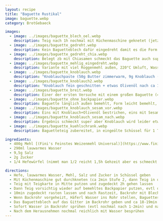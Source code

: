 ```yaml
---
layout: recipe
title: "Baguette Rustikal"
image: baguette.webp
category: BrotGebaeck

images:
  - image: ../images/baguette_blech_oel.webp
    description: Teig nach 1h nochmal mit Küchenmaschine geknetet (jetzt löst er sich gut), dann nochmal 1-2h rasten lassen. Backrohr vorheizen, dann Baguetteblech ohne Backpapier und ohne Mehl nehmen, Hände einölen, dann mit Händen 3 Teile vom Blech eingeölt und mit öligen Händen Teig direkt aus Schüssel nehmen (nächstes Mal evtl Teig einölen bevor er zur 2. Rast in Schüssel kommt). Dann Teig in 3 Teile teilen und 3 Baguettes backen. Schmeckt super, ist rundherum resch, auch der Boden (der durchs Backpapier sonst zu hell bleibt)
  - image: ../images/baguette_gedreht.webp
    description: Kein Baguetteblech dafür eingedreht damit es die Form behält (270ml Wasser, 220°C 19min)
  - image: ../images/baguette_gedreht_chia.webp
    description: Belegt zb mit Chiasamen schmeckt das Baguette auch super (auch eingerollt, aber vmtl 290ml Wasser und 18min 250°C Ober/Unterhitze)
  - image: ../images/baguette_mehlig_eingedreht.webp
    description: Variante mit viel Roggenmehl außen, 220°C Umluft, Wasser auf Blech darunter, nicht angesprüht. Kruste war perfekt, alles beibehalten außer evtl ansprühen weil es recht staubig war
  - image: ../images/baguette_knoblauch.webp
    description: "Knoblauchpaste (50g Butter zimmerwarm, 9g Knoblauch (3 Zehen), 1g Kräutersalz, 5g Petersilie): zuerst Knoblauch in Zerkleinerer zerkleinern, dann Rest dazu und zerkleinern). Im Kühlschrank lagern und 30min vorm Einstreichen rausnehmen. Baguette 4min vor dem Ende rausnehmen, einschneiden, einstreichen, auf Backpapier legen und die restliche Zeit fertig backen"
  - image: ../images/baguette_knoblauch2.webp
    description: "Knoblauch fein geschnitten + etwas Olivenöl nach ca 10min Backzeit draufgestrichen. Sehr gut aber noch zu dunkel. Evtl erst 4-5min vor Schluss draufgeben"
  - image: ../images/baguette_breit.webp
    description: Einer der ersten Versuche mit einem großen Baguette (400g Mehl) war flach und ähnlich wie Weißbrot aber gut
  - image: ../images/baguette_ohne_backpapier.webp
    description: Baguette länglich außen bemehlt, Form leicht bemehlt, direkt ohne Papier auf Blech. Wird gut, hängt aber leider am Blech und zerreißt beim Lösen. 1 von 3 ging gut, daher besser nicht machen (oder SEHR VIEL Mehl auf Blech geben?)
  - image: ../images/baguette_knoblauch_sesam_vor.webp
    description: Eins mit Knoblauch+Olivenöl bestrichen, eins mit Sesam belegt
  - image: ../images/baguette_knoblauch_sesam_nach.webp
    description: Ergebnis schmeckt super aber Knoblauch wird leider etwas dunkel. Evtl erst nach 10min draufstreichen?
  - image: ../images/baguette_kuehlschrank.webp
    description: Baguetteteig zubereitet, in eingeölte Schüssel für 1 Tag. Dann auf Backpapier kippen, außen etwas einölen und backen. War sehr gut, nur selbst wie es fertig war zu ölig. Schmeckt super wenn man Olivenöl+Knoblauch aufs fertige Brot streicht

ingredients:
  - 400g Mehl [(Fini's Feinstes Weizenmehl Universal)](https://www.finis-feinstes.at/de/sortiment/mehle/index.aspx?detail=66&hl=Fini%E2%80%99s%20Feinstes%20Weizenmehl%20universal)
  - 290ml lauwarmes Wasser
  - 9,5g Salz
  - 2g Zucker
  - 1/4 Hefewürfel (nimmt man 1/2 reicht 1,5h Gehzeit aber es schmeckt etwas nach Hefe)

directions:
  - Hefe, lauwarmes Wasser, Mehl, Salz und Zucker in Schüssel geben
  - Mit Küchenmaschine gut durchkneten (ca 2min Stufe 2, dann Teig in die Mitte putzen, danach 5min Stufe 3)
  - Teig mit Teigkarte in Mitte putzen und zugedeckt 2h gehen lassen
  - Dann Teig vorsichtig wieder auf bemehltes Backpapier putzen, evtl darauf etwas Mehl verteilen, in 2 Stücke zerteilen und beide Baguettes langsam länglich ausziehen und spiralförmig drehen (dadurch behalten sie die Form) oder das bemehlte Backpapier auf ein Baguetteblech legen, 3 Baguettes formen und mit Wasser besprühen
  - 10min zugedeckt rasten lassen und nach Rastzeit, Backrohr mit Blech auf mittlerer Schiene vorheizen
  - Wenn Backrohr vorgeheizt, Häferl Wasser ins Rohr stellen, Baguettes mit Wasser besprühen und mit Messer einschneiden (evtl anderes Ende festhalten weil Teig sich beim Schneiden zu einer Seite zieht)
  - Das Baguetteblech auf das Gitter im Backrohr geben und ca 18-19min bei 250°C Ober-/Unterhitze (zweitunterste Schiene) backen.
  - Sofort Wasser in Backrohr sprühen (evtl nochmal nach 1-2min) und nach 10min kurz Tür öffnen um Dampf rauszulassen
  - Nach dem Herausnehmen nochmal reichlich mit Wasser besprühen
---
```


